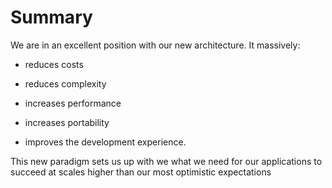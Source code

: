 # Summary

We are in an excellent position with our new architecture. It massively:

* reduces costs

* reduces complexity

* increases performance

* increases portability

* improves the development experience.

This new paradigm sets us up with we what we need for our applications to succeed at scales higher than our most optimistic expectations